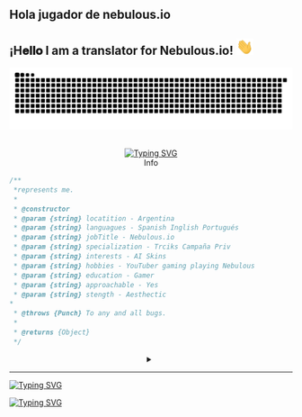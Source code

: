 ## Hola jugador de nebulous.io
<h2> ¡H𝐞𝐥𝐥𝐨 I am a translator for Nebulous.io! <img src="https://github.com/ABSphreak/ABSphreak/blob/master/gifs/Hi.gif" width="30px"></h2>
</div>
	
<!--
**ZheiNB/ZheiNB** is a ✨ _special_ ✨ repository because its `README.md` (this file) appears on your GitHub profile

-->
<p align = "center">
	
</p>
<p align = "center">
	<img src = "https://github.com/7oSkaaa/7oSkaaa/blob/output/github-contribution-grid-snake.svg?" alt = "Snake Game"/>
</p>

<div align="center">





<br>
<div>
  <div align=center>
      
  </div>
  <div align=center>
      <a href="https://git.io/typing-svg"><img src="https://readme-typing-svg.demolab.com/?font=VT323&size=50&duration=10000&pause=1000&color=DAA520&center=true&vCenter=true&width=600&lines=Hey%2C+I+am+Zhei Nebulous;Welcome+to+My+GitHub+Profile;Positive+Player+In+Nebulous; Campaña+and+Trick+Adictive;(⁠✪.⁠✪⁠)+(^⁠✿^⁠)+(⁠ ⁠ꈍ⁠ᴗ⁠ꈍ⁠);Nebulous.io+;Hard+and+Easy;No+Toxic;Music+Always+Active" alt="Typing SVG" /></a>
  </div>
</div>


<summary>Info</summary>

[//]: # (You must have a lf before the markdown element when inside a block for it to work: https://stackoverflow.com/questions/29368902/how-can-i-wrap-my-markdown-in-an-html-div)

<div align="left">

```js
/**
 *represents me.
 * 
 * @constructor
 * @param {string} locatition - Argentina 
 * @param {string} languagues - Spanish Inglish Portugués 
 * @param {string} jobTitle - Nebulous.io
 * @param {string} specialization - Trciks Campaña Priv
 * @param {string} interests - AI Skins 
 * @param {string} hobbies - YouTuber gaming playing Nebulous
 * @param {string} education - Gamer
 * @param {string} approachable - Yes
 * @param {string} stength - Aesthectic 
*
 * @throws {Punch} To any and all bugs.
 *
 * @returns {Object} 
 */
```

</div>



<details>
<summary> </summary>
<div>
  <p style="display: inline-block;" align="center">
</div>




</div>


</div>

------

[![Typing SVG](https://readme-typing-svg.herokuapp.com?font=Architects+Daughter&color=D2691E&size=30&lines=Hey!+are+You!;Welcome+a+Github..;am+I,+Zhei;And+I'm+a+Creador+Contenido;Youtube+to+Zhei_Nebulous;Like+Suscribete,Nebulous.io)](https://git.io/typing-svg)

[![Typing SVG](https://readme-typing-svg.herokuapp.com?font=Architects+Daughter&color=A9A9A9&size=30&lines=ID:+13420431)](https://git.io/typing-svg)


